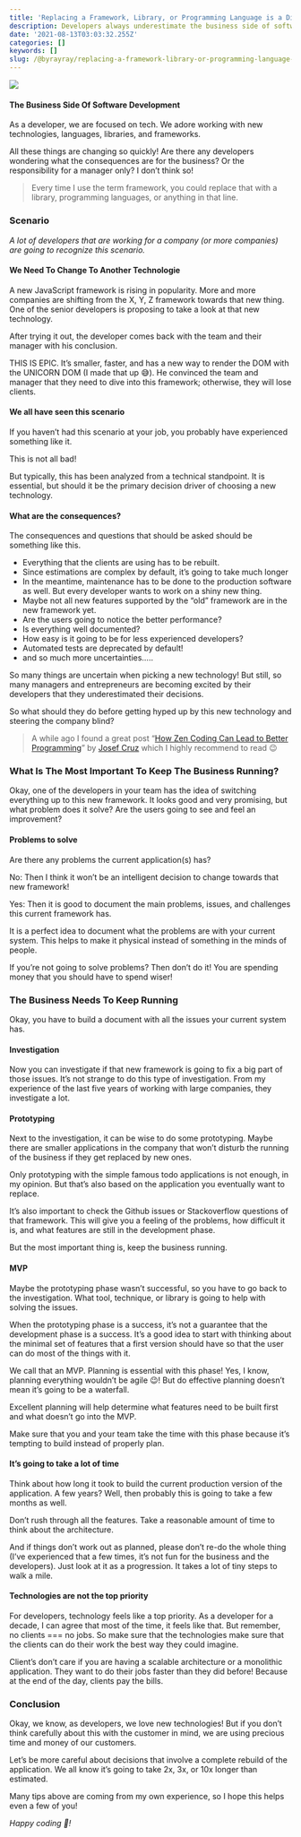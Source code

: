 ```yaml
---
title: 'Replacing a Framework, Library, or Programming Language is a Disaster'
description: Developers always underestimate the business side of software development
date: '2021-08-13T03:03:32.255Z'
categories: []
keywords: []
slug: /@byrayray/replacing-a-framework-library-or-programming-language-is-a-disaster-bb9af78b8937
---
```


![](/Users/devbyrayray/Downloads/medium-export-a7b31d8cfbafc479a349e86525a0598d57555fb548cdfad5aa20f48d7b4db09d/posts/md_1664876347726/img/0__d0YK4IM9ZPHno4sz.jpg)

#### The Business Side Of Software Development

As a developer, we are focused on tech. We adore working with new technologies, languages, libraries, and frameworks.

All these things are changing so quickly! Are there any developers wondering what the consequences are for the business? Or the responsibility for a manager only? I don’t think so!

> Every time I use the term framework, you could replace that with a library, programming languages, or anything in that line.

### Scenario

_A lot of developers that are working for a company (or more companies) are going to recognize this scenario._

#### We Need To Change To Another Technologie

A new JavaScript framework is rising in popularity. More and more companies are shifting from the X, Y, Z framework towards that new thing. One of the senior developers is proposing to take a look at that new technology.

After trying it out, the developer comes back with the team and their manager with his conclusion.

THIS IS EPIC. It’s smaller, faster, and has a new way to render the DOM with the UNICORN DOM (I made that up 😅). He convinced the team and manager that they need to dive into this framework; otherwise, they will lose clients.

#### We all have seen this scenario

If you haven’t had this scenario at your job, you probably have experienced something like it.

This is not all bad!

But typically, this has been analyzed from a technical standpoint. It is essential, but should it be the primary decision driver of choosing a new technology.

#### What are the consequences?

The consequences and questions that should be asked should be something like this.

*   Everything that the clients are using has to be rebuilt.
*   Since estimations are complex by default, it’s going to take much longer
*   In the meantime, maintenance has to be done to the production software as well. But every developer wants to work on a shiny new thing.
*   Maybe not all new features supported by the “old” framework are in the new framework yet.
*   Are the users going to notice the better performance?
*   Is everything well documented?
*   How easy is it going to be for less experienced developers?
*   Automated tests are deprecated by default!
*   and so much more uncertainties…..

So many things are uncertain when picking a new technology! But still, so many managers and entrepreneurs are becoming excited by their developers that they underestimated their decisions.

So what should they do before getting hyped up by this new technology and steering the company blind?

> A while ago I found a great post “[How Zen Coding Can Lead to Better Programming](https://javascript.plainenglish.io/how-zen-coding-can-lead-to-better-programming-58d24230ef92)” by [Josef Cruz](https://medium.com/u/d446e1b4a70b) which I highly recommend to read 😉

### What Is The Most Important To Keep The Business Running?

Okay, one of the developers in your team has the idea of switching everything up to this new framework. It looks good and very promising, but what problem does it solve? Are the users going to see and feel an improvement?

#### Problems to solve

Are there any problems the current application(s) has?

No: Then I think it won’t be an intelligent decision to change towards that new framework!

Yes: Then it is good to document the main problems, issues, and challenges this current framework has.

It is a perfect idea to document what the problems are with your current system. This helps to make it physical instead of something in the minds of people.

If you’re not going to solve problems? Then don’t do it! You are spending money that you should have to spend wiser!

### The Business Needs To Keep Running

Okay, you have to build a document with all the issues your current system has.

#### Investigation

Now you can investigate if that new framework is going to fix a big part of those issues. It’s not strange to do this type of investigation. From my experience of the last five years of working with large companies, they investigate a lot.

#### Prototyping

Next to the investigation, it can be wise to do some prototyping. Maybe there are smaller applications in the company that won’t disturb the running of the business if they get replaced by new ones.

Only prototyping with the simple famous todo applications is not enough, in my opinion. But that’s also based on the application you eventually want to replace.

It’s also important to check the Github issues or Stackoverflow questions of that framework. This will give you a feeling of the problems, how difficult it is, and what features are still in the development phase.

But the most important thing is, keep the business running.

#### MVP

Maybe the prototyping phase wasn’t successful, so you have to go back to the investigation. What tool, technique, or library is going to help with solving the issues.

When the prototyping phase is a success, it’s not a guarantee that the development phase is a success. It’s a good idea to start with thinking about the minimal set of features that a first version should have so that the user can do most of the things with it.

We call that an MVP. Planning is essential with this phase! Yes, I know, planning everything wouldn’t be agile 😉! But do effective planning doesn’t mean it’s going to be a waterfall.

Excellent planning will help determine what features need to be built first and what doesn’t go into the MVP.

Make sure that you and your team take the time with this phase because it’s tempting to build instead of properly plan.

#### It’s going to take a lot of time

Think about how long it took to build the current production version of the application. A few years? Well, then probably this is going to take a few months as well.

Don’t rush through all the features. Take a reasonable amount of time to think about the architecture.

And if things don’t work out as planned, please don’t re-do the whole thing (I’ve experienced that a few times, it’s not fun for the business and the developers). Just look at it as a progression. It takes a lot of tiny steps to walk a mile.

#### Technologies are not the top priority

For developers, technology feels like a top priority. As a developer for a decade, I can agree that most of the time, it feels like that. But remember, no clients === no jobs. So make sure that the technologies make sure that the clients can do their work the best way they could imagine.

Client’s don’t care if you are having a scalable architecture or a monolithic application. They want to do their jobs faster than they did before! Because at the end of the day, clients pay the bills.

### Conclusion

Okay, we know, as developers, we love new technologies! But if you don’t think carefully about this with the customer in mind, we are using precious time and money of our customers.

Let’s be more careful about decisions that involve a complete rebuild of the application. We all know it’s going to take 2x, 3x, or 10x longer than estimated.

Many tips above are coming from my own experience, so I hope this helps even a few of you!

_Happy coding 🚀!_